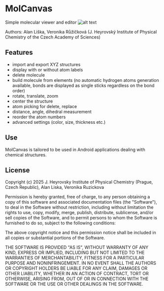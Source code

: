 # MolCanvas
Simple molecular viewer and editor
![alt text](https://github.com/alanliska/MolCanvas/app/src/main/res/drawable/icon.png)

Authors: Alan Liška, Veronika Růžičková (J. Heyrovský Institute of Physical Chemistry of the Czech Academy of Sciences)

## Features
* import and export XYZ structures
* display with or without atom labels
* delete molecule
* build molecule from elements (no automatic hydrogen atoms generation available, bonds are displayed as single sticks regardless on the bond order)
* rotate, translate, zoom
* center the structure
* atom picking for delete, replace
* distance, angle, dihedral measurement
* reorder the atom numbers
* advanced settings (color, size, thickness etc.)

## Use
MolCanvas is tailored to be used in Android applications dealing with chemical structures.

## License

Copyright (c) 2025 J. Heyrovsky Institute of Physical Chemistry (Prague, Czech Republic), Alan Liska, Veronika Ruzickova

Permission is hereby granted, free of charge, to any person obtaining a copy of this software and associated documentation files (the "Software"), to deal in the Software without restriction, including without limitation the rights to use, copy, modify, merge, publish, distribute, sublicense, and/or sell copies of the Software, and to permit persons to whom the Software is furnished to do so, subject to the following conditions:

The above copyright notice and this permission notice shall be included in all copies or substantial portions of the Software.

THE SOFTWARE IS PROVIDED "AS IS", WITHOUT WARRANTY OF ANY KIND, EXPRESS OR IMPLIED, INCLUDING BUT NOT LIMITED TO THE WARRANTIES OF MERCHANTABILITY, FITNESS FOR A PARTICULAR PURPOSE AND NONINFRINGEMENT. IN NO EVENT SHALL THE AUTHORS OR COPYRIGHT HOLDERS BE LIABLE FOR ANY CLAIM, DAMAGES OR OTHER LIABILITY, WHETHER IN AN ACTION OF CONTRACT, TORT OR OTHERWISE, ARISING FROM, OUT OF OR IN CONNECTION WITH THE SOFTWARE OR THE USE OR OTHER DEALINGS IN THE SOFTWARE.
